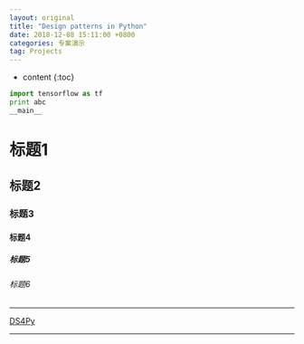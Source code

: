 ```yaml
---
layout: original
title: "Design patterns in Python"
date: 2018-12-08 15:11:00 +0800
categories: 专案演示
tag: Projects
---
```

* content
{:toc}

<!-- more -->

```python
import tensorflow as tf
print abc
__main__
```

# 标题1

## 标题2

### 标题3

#### 标题4

##### 标题5

###### 标题6

---

[DS4Py](https://github.com/z2care/DP4Py)

---
